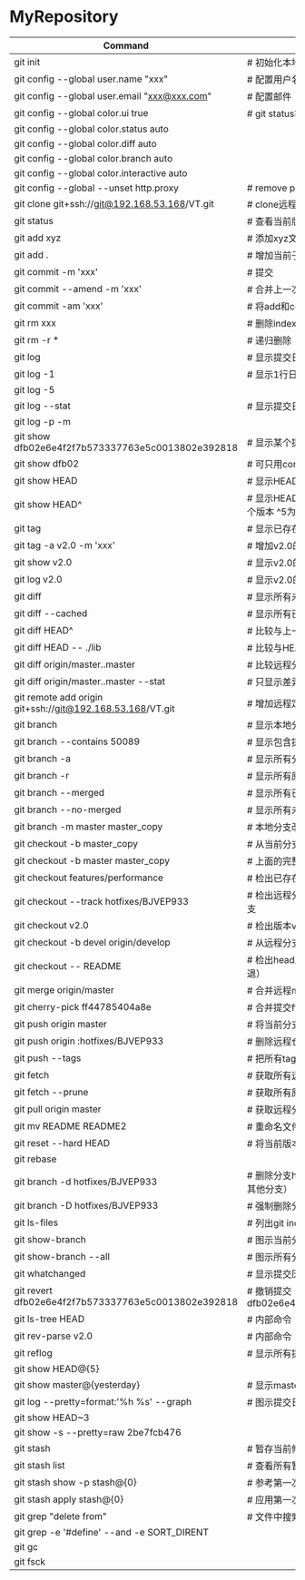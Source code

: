 # MyRepository



Command | Features
------- | --------
git init | # 初始化本地git仓库（创建新仓库）
git config --global user.name "xxx" | # 配置用户名
git config --global user.email "xxx@xxx.com" | # 配置邮件
git config --global color.ui true | # git status等命令自动着色
git config --global color.status auto |   
git config --global color.diff auto |  
git config --global color.branch auto |  
git config --global color.interactive auto |  
git config --global --unset http.proxy | # remove  proxy configuration on git |  
git clone git+ssh://git@192.168.53.168/VT.git | # clone远程仓库
git status | # 查看当前版本状态（是否修改）
git add xyz | # 添加xyz文件至index
git add . | # 增加当前子目录下所有更改过的文件至index
git commit -m 'xxx' | # 提交
git commit --amend -m 'xxx' | # 合并上一次提交（用于反复修改）
git commit -am 'xxx' | # 将add和commit合为一步
git rm xxx | # 删除index中的文件
git rm -r * | # 递归删除
git log | # 显示提交日志
git log -1 | # 显示1行日志 -n为n行
git log -5 | 
git log --stat | # 显示提交日志及相关变动文件
git log -p -m | 
git show dfb02e6e4f2f7b573337763e5c0013802e392818 | # 显示某个提交的详细内容
git show dfb02 | # 可只用commitid的前几位
git show HEAD | # 显示HEAD提交日志
git show HEAD^ | # 显示HEAD的父（上一个版本）的提交日志 ^^为上两个版本 ^5为上5个版本
git tag | # 显示已存在的tag
git tag -a v2.0 -m 'xxx' | # 增加v2.0的tag
git show v2.0 | # 显示v2.0的日志及详细内容
git log v2.0 | # 显示v2.0的日志
git diff | # 显示所有未添加至index的变更
git diff --cached | # 显示所有已添加index但还未commit的变更
git diff HEAD^ | # 比较与上一个版本的差异
git diff HEAD -- ./lib | # 比较与HEAD版本lib目录的差异
git diff origin/master..master | # 比较远程分支master上有本地分支master上没有的
git diff origin/master..master --stat | # 只显示差异的文件，不显示具体内容
git remote add origin git+ssh://git@192.168.53.168/VT.git | # 增加远程定义（用于push/pull/fetch）
git branch | # 显示本地分支
git branch --contains 50089 | # 显示包含提交50089的分支
git branch -a | # 显示所有分支
git branch -r | # 显示所有原创分支
git branch --merged | # 显示所有已合并到当前分支的分支
git branch --no-merged | # 显示所有未合并到当前分支的分支
git branch -m master master_copy | # 本地分支改名
git checkout -b master_copy | # 从当前分支创建新分支master_copy并检出
git checkout -b master master_copy | # 上面的完整版
git checkout features/performance | # 检出已存在的features/performance分支
git checkout --track hotfixes/BJVEP933 | # 检出远程分支hotfixes/BJVEP933并创建本地跟踪分支
git checkout v2.0 | # 检出版本v2.0
git checkout -b devel origin/develop | # 从远程分支develop创建新本地分支devel并检出
git checkout -- README | # 检出head版本的README文件（可用于修改错误回退）
git merge origin/master | # 合并远程master分支至当前分支
git cherry-pick ff44785404a8e | # 合并提交ff44785404a8e的修改
git push origin master | # 将当前分支push到远程master分支
git push origin :hotfixes/BJVEP933 | # 删除远程仓库的hotfixes/BJVEP933分支
git push --tags | # 把所有tag推送到远程仓库
git fetch | # 获取所有远程分支（不更新本地分支，另需merge）
git fetch --prune | # 获取所有原创分支并清除服务器上已删掉的分支
git pull origin master | # 获取远程分支master并merge到当前分支
git mv README README2 | # 重命名文件README为README2
git reset --hard HEAD | # 将当前版本重置为HEAD（通常用于merge失败回退）
git rebase | 
git branch -d hotfixes/BJVEP933 | # 删除分支hotfixes/BJVEP933（本分支修改已合并到其他分支）
git branch -D hotfixes/BJVEP933 | # 强制删除分支hotfixes/BJVEP933
git ls-files | # 列出git index包含的文件
git show-branch | # 图示当前分支历史
git show-branch --all | # 图示所有分支历史
git whatchanged | # 显示提交历史对应的文件修改
git revert dfb02e6e4f2f7b573337763e5c0013802e392818 | # 撤销提交dfb02e6e4f2f7b573337763e5c0013802e392818
git ls-tree HEAD | # 内部命令：显示某个git对象
git rev-parse v2.0 | # 内部命令：显示某个ref对于的SHA1 HASH
git reflog | # 显示所有提交，包括孤立节点
git show HEAD@{5} | 
git show master@{yesterday} | # 显示master分支昨天的状态
git log --pretty=format:'%h %s' --graph | # 图示提交日志
git show HEAD~3 | 
git show -s --pretty=raw 2be7fcb476 | 
git stash | # 暂存当前修改，将所有至为HEAD状态
git stash list | # 查看所有暂存
git stash show -p stash@{0} | # 参考第一次暂存
git stash apply stash@{0} | # 应用第一次暂存
git grep "delete from" | # 文件中搜索文本“delete from”
git grep -e '#define' --and -e SORT_DIRENT | 
git gc | 
git fsck | 

